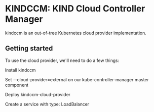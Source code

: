 # KINDCCM: KIND Cloud Controller Manager

kindccm is an out-of-tree Kubernetes cloud provider implementation.

## Getting started

To use the cloud provider, we'll need to do a few things:

Install kindccm

Set --cloud-provider=external on our kube-controller-manager master component

Deploy kindccm-cloud-provider

Create a service with type: LoadBalancer
